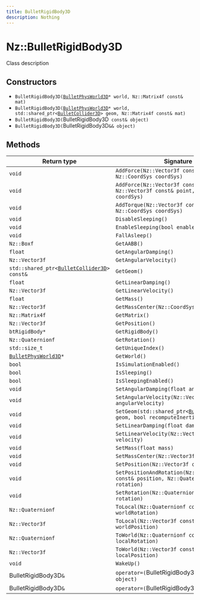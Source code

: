 ```yaml
---
title: BulletRigidBody3D
description: Nothing
---
```


# Nz::BulletRigidBody3D

Class description

## Constructors

- `BulletRigidBody3D(`[`BulletPhysWorld3D`](documentation/generated/BulletPhysics3D/BulletPhysWorld3D.md)`* world, Nz::Matrix4f const& mat)`
- `BulletRigidBody3D(`[`BulletPhysWorld3D`](documentation/generated/BulletPhysics3D/BulletPhysWorld3D.md)`* world, std::shared_ptr<`[`BulletCollider3D`](documentation/generated/BulletPhysics3D/BulletCollider3D.md)`> geom, Nz::Matrix4f const& mat)`
- `BulletRigidBody3D(`BulletRigidBody3D` const& object)`
- `BulletRigidBody3D(`BulletRigidBody3D`&& object)`

## Methods

| Return type | Signature |
| ----------- | --------- |
| `void` | `AddForce(Nz::Vector3f const& force, Nz::CoordSys coordSys)` |
| `void` | `AddForce(Nz::Vector3f const& force, Nz::Vector3f const& point, Nz::CoordSys coordSys)` |
| `void` | `AddTorque(Nz::Vector3f const& torque, Nz::CoordSys coordSys)` |
| `void` | `DisableSleeping()` |
| `void` | `EnableSleeping(bool enable)` |
| `void` | `FallAsleep()` |
| `Nz::Boxf` | `GetAABB()` |
| `float` | `GetAngularDamping()` |
| `Nz::Vector3f` | `GetAngularVelocity()` |
| `std::shared_ptr<`[`BulletCollider3D`](documentation/generated/BulletPhysics3D/BulletCollider3D.md)`> const&` | `GetGeom()` |
| `float` | `GetLinearDamping()` |
| `Nz::Vector3f` | `GetLinearVelocity()` |
| `float` | `GetMass()` |
| `Nz::Vector3f` | `GetMassCenter(Nz::CoordSys coordSys)` |
| `Nz::Matrix4f` | `GetMatrix()` |
| `Nz::Vector3f` | `GetPosition()` |
| `btRigidBody*` | `GetRigidBody()` |
| `Nz::Quaternionf` | `GetRotation()` |
| `std::size_t` | `GetUniqueIndex()` |
| [`BulletPhysWorld3D`](documentation/generated/BulletPhysics3D/BulletPhysWorld3D.md)`*` | `GetWorld()` |
| `bool` | `IsSimulationEnabled()` |
| `bool` | `IsSleeping()` |
| `bool` | `IsSleepingEnabled()` |
| `void` | `SetAngularDamping(float angularDamping)` |
| `void` | `SetAngularVelocity(Nz::Vector3f const& angularVelocity)` |
| `void` | `SetGeom(std::shared_ptr<`[`BulletCollider3D`](documentation/generated/BulletPhysics3D/BulletCollider3D.md)`> geom, bool recomputeInertia)` |
| `void` | `SetLinearDamping(float damping)` |
| `void` | `SetLinearVelocity(Nz::Vector3f const& velocity)` |
| `void` | `SetMass(float mass)` |
| `void` | `SetMassCenter(Nz::Vector3f const& center)` |
| `void` | `SetPosition(Nz::Vector3f const& position)` |
| `void` | `SetPositionAndRotation(Nz::Vector3f const& position, Nz::Quaternionf const& rotation)` |
| `void` | `SetRotation(Nz::Quaternionf const& rotation)` |
| `Nz::Quaternionf` | `ToLocal(Nz::Quaternionf const& worldRotation)` |
| `Nz::Vector3f` | `ToLocal(Nz::Vector3f const& worldPosition)` |
| `Nz::Quaternionf` | `ToWorld(Nz::Quaternionf const& localRotation)` |
| `Nz::Vector3f` | `ToWorld(Nz::Vector3f const& localPosition)` |
| `void` | `WakeUp()` |
| BulletRigidBody3D`&` | `operator=(`BulletRigidBody3D` const& object)` |
| BulletRigidBody3D`&` | `operator=(`BulletRigidBody3D`&& object)` |
